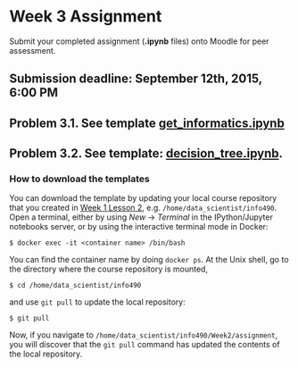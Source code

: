# Week 3 Assignment

Submit your completed assignment (**.ipynb** files) onto Moodle for peer assessment.

## Submission deadline: September 12th, 2015, 6:00 PM

## Problem 3.1. See template [get\_informatics.ipynb](get_informatics.ipynb)

## Problem 3.2. See template: [decision\_tree.ipynb](decision_tree.ipynb).

### How to download the templates

You can download the template by updating your local course repository that you created in [Week 1 Lesson 2](https://github.com/UI-DataScience/info490-fa15/blob/master/Week1/lesson2.md), e.g. `/home/data_scientist/info490`. Open a terminal, either by using _New_ -> _Terminal_ in the IPython/Jupyter notebooks server, or by using the interactive terminal mode in Docker:

```shell
$ docker exec -it <container name> /bin/bash
```

You can find the container name by doing `docker ps`. At the Unix shell, go to the directory where the course repository is mounted,

```shell
$ cd /home/data_scientist/info490
```

and use `git pull` to update the local repository:

```shell
$ git pull
```

Now, if you navigate to `/home/data_scientist/info490/Week2/assignment`, you will discover that the `git pull` command has updated the contents of the local repository.
